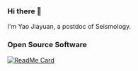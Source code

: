 ### Hi there 👋

I'm Yao Jiayuan, a postdoc of Seismology.

### Open Source Software

[![ReadMe Card](https://github-readme-stats.vercel.app/api/pin/?username=junzhu-seis&repo=tlpn&show_icons=true&theme=algolia&hide_border=true&show_owner=true)](https://github.com/JUNZHU-SEIS/TLPN)

